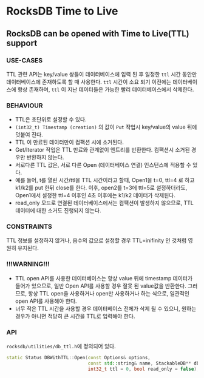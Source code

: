 # RocksDB Time to Live

## RocksDB can be opened with Time to Live(TTL) support

### USE-CASES

TTL 관련 API는 key/value 쌍들이 데이터베이스에 입력 된 후 일정한 `ttl` 시간 동안만 데이터베이스에 존재하도록 할 때 사용한다. `ttl` 시간이 소요 되기 이전에는 데이터베이스에 항상 존재하며, `ttl` 이 지난 데이터들은 가능한 빨리 데이터베이스에서 삭제한다.

### BEHAVIOUR

- TTL은 초단위로 설정할 수 있다.
- `(int32_t) Timestamp (creation)` 의 값이 `Put` 작업시 key/value의 value 뒤에 덧붙여 진다.
- TTL 이 만료된 데이터만이 컴팩션 시에 소거된다.
- Get/Iterator 작업은 TTL 만료와 관계없이 엔트리를 반환한다. 컴팩션시 소거된 경우만 반환하지 않는다.
- 서로다른 TTL 값은, 서로 다른 Open (데이터베이스 연결) 인스턴스에 적용할 수 있다.
- 예를 들어, t를 열린 시간/ttl을 TTL 시간이라고 할때, Open1을 t=0, ttl=4 로 하고 k1/k2를 put 한뒤 close를 한다. 이후, open2를 t=3에 ttl=5로 설정하더라도, Open1에서 설정한 ttl=4 이후인 4초 이후에는 k1/k2 데이터가 삭제된다. 
- read_only 모드로 연결된 데이터베이스에서는 컴팩션이 발생하지 않으므로, TTL 데이터에 대한 소거도 진행되지 않는다.

### CONSTRAINTS

TTL 정보를 설정하지 않거나, 음수의 값으로 설정할 경우 TTL=inifinity 인 것처럼 영원히 유지된다.

### !!!WARNING!!!

- TTL open API를 사용한 데이터베이스는 항상 value 뒤에 timestamp 데이터가 들어가 있으므로,  일반 Open API를 사용할 경우 잘못 된 value값을 반환한다. 그러므로, 항상 TTL open을 사용하거나 open만 사용하거나 하는 식으로, 일관적인 open API를 사용해야 한다.
- 너무 작은 TTL 시간을 사용할 경우 데이터베이스 전체가 삭제 될 수 있으니, 원하는 경우가 아니면 적당히 큰 시간을 TTL로 입력해야 한다.

### API

`rocksdb/utilities/db_ttl.h`에 정의되어 있다.

```c++
static Status DBWithTTL::Open(const Options& options, 
                              const std::string& name, StackableDB** dbptr, 
                              int32_t ttl = 0, bool read_only = false);
```

